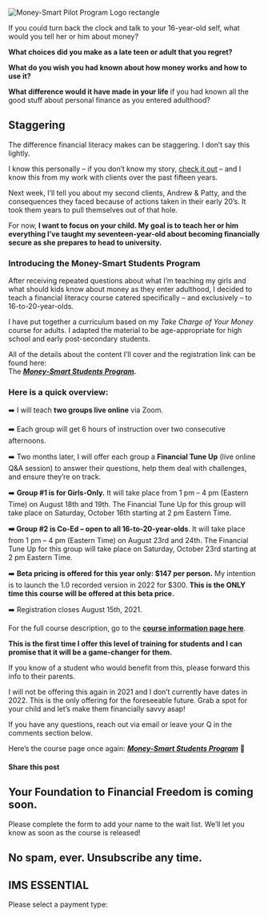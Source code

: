 ![Money-Smart Pilot Program Logo rectangle](https://yourfinanciallaunchpad.com/wp-content/uploads/elementor/thumbs/Money-Smart-Pilot-Program-Logo-rectangle-qdc6cm24mpeaptsvbauwodz497fhw5tcknivligozs.png "Money-Smart Pilot Program Logo rectangle")

If you could turn back the clock and talk to your 16-year-old self, what would you tell her or him about money?

**What choices did you make as a late teen or adult that you regret?**  
  
**What do you wish you had known about how money works and how to use it?**  
  
**What difference would it have made in your life** if you had known all the good stuff about personal finance as you entered adulthood?

## Staggering

The difference financial literacy makes can be staggering. I don’t say this lightly.  
  
I know this personally – if you don’t know my story, [check it out](https://yourfinanciallaunchpad.com/about/) – and I know this from my work with clients over the past fifteen years.  
  
Next week, I’ll tell you about my second clients, Andrew & Patty, and the consequences they faced because of actions taken in their early 20’s. It took them years to pull themselves out of that hole.  
  
For now, **I want to focus on your child. My goal is to teach her or him everything I’ve taught my seventeen-year-old about becoming financially secure as she prepares to head to university.**

### Introducing the Money-Smart Students Program

After receiving repeated questions about what I’m teaching my girls and what should kids know about money as they enter adulthood, I decided to teach a financial literacy course catered specifically – and exclusively – to 16-to-20-year-olds.  
  
I have put together a curriculum based on my *Take Charge of Your Money* course for adults. I adapted the material to be age-appropriate for high school and early post-secondary students.  
  
All of the details about the content I’ll cover and the registration link can be found here:  
The [***Money-Smart Students Program***](https://yourfinanciallaunchpad.com/shop/money-smart-students-program/)***.***  
  

### Here is a quick overview:

➡️ I will teach **two groups live online** via Zoom.

➡️ Each group will get 6 hours of instruction over two consecutive afternoons.

➡️ Two months later, I will offer each group a **Financial Tune Up** (live online Q&A session) to answer their questions, help them deal with challenges, and ensure they’re on track.

➡️ **Group #1 is for Girls-Only.** It will take place from 1 pm – 4 pm (Eastern Time) on August 18th and 19th. The Financial Tune Up for this group will take place on Saturday, October 16th starting at 2 pm Eastern Time.

**➡️ Group #2 is Co-Ed – open to all 16-to-20-year-olds**. It will take place from 1 pm – 4 pm (Eastern Time) on August 23rd and 24th. The Financial Tune Up for this group will take place on Saturday, October 23rd starting at 2 pm Eastern Time.

➡️ **Beta pricing is offered for this year only: $147 per person.** My intention is to launch the 1.0 recorded version in 2022 for $300. **This is the ONLY time this course will be offered at this beta price.**

➡️ Registration closes August 15th, 2021.

For the full course description, go to the **[course information page here](https://yourfinanciallaunchpad.com/shop/money-smart-students-program/)**.

**This is the first time I offer this level of training for students and I can promise that it will be a game-changer for them.**

If you know of a student who would benefit from this, please forward this info to their parents.

I will not be offering this again in 2021 and I don’t currently have dates in 2022. This is the only offering for the foreseeable future. Grab a spot for your child and let’s make them financially savvy asap!

If you have any questions, reach out via email or leave your Q in the comments section below.

Here’s the course page once again: [***Money-Smart Students Program***](https://yourfinanciallaunchpad.com/shop/money-smart-students-program/) 🎯

#### Share this post

## Your Foundation to Financial Freedom is coming soon.

Please complete the form to add your name to the wait list. We’ll let you know as soon as the course is released!

## No spam, ever. Unsubscribe any time.

## IMS ESSENTIAL

Please select a payment type: